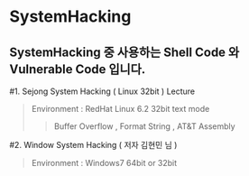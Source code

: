 SystemHacking
=============


SystemHacking 중 사용하는 Shell Code 와 Vulnerable Code 입니다.
-------------


#1. Sejong System Hacking ( Linux 32bit ) Lecture
> Environment : RedHat Linux 6.2 32bit text mode
>> Buffer Overflow , Format String , AT&T Assembly




#2. Window System Hacking ( 저자 김현민 님 )
> Environment : Windows7 64bit or 32bit
